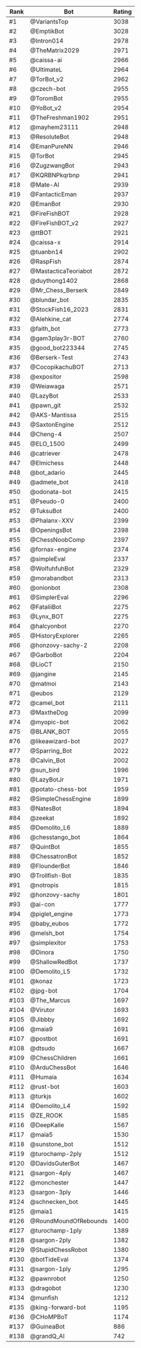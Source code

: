 Rank|Bot|Rating
---|---|---
#1|@VariantsTop|3038
#2|@EmptikBot|3028
#3|@Intron014|2978
#4|@TheMatrix2029|2971
#5|@caissa-ai|2966
#6|@UltimateL|2964
#7|@TorBot_v2|2962
#8|@czech-bot|2955
#9|@ToromBot|2955
#10|@YoBot_v2|2954
#11|@TheFreshman1902|2951
#12|@mayhem23111|2948
#13|@ResoluteBot|2948
#14|@EmanPureNN|2946
#15|@TorBot|2945
#16|@ZugzwangBot|2943
#17|@KQRBNPkqrbnp|2941
#18|@Mate-AI|2939
#19|@FantacticEman|2937
#20|@EmanBot|2930
#21|@FireFishBOT|2928
#22|@FireFishBOT_v2|2927
#23|@ttBOT|2921
#24|@caissa-x|2914
#25|@tuanbn14|2902
#26|@RaspFish|2874
#27|@MastacticaTeoriabot|2872
#28|@duythong1402|2868
#29|@Mr_Chess_Berserk|2849
#30|@blundar_bot|2835
#31|@StockFish16_2023|2831
#32|@Alehkine_cat|2774
#33|@faith_bot|2773
#34|@gam3play3r-BOT|2760
#35|@good_bot223344|2745
#36|@Berserk-Test|2743
#37|@CocopikachuBOT|2713
#38|@expositor|2598
#39|@Weiawaga|2571
#40|@LazyBot|2533
#41|@pawn_git|2532
#42|@AKS-Mantissa|2515
#43|@SaxtonEngine|2512
#44|@Cheng-4|2507
#45|@ELO_1500|2499
#46|@catriever|2478
#47|@Elmichess|2448
#48|@bot_adario|2445
#49|@admete_bot|2418
#50|@odonata-bot|2415
#51|@Pseudo-0|2400
#52|@TuksuBot|2400
#53|@Phalanx-XXV|2399
#54|@OpeningsBot|2398
#55|@ChessNoobComp|2397
#56|@fornax-engine|2374
#57|@simpleEval|2337
#58|@WolfuhfuhBot|2329
#59|@morabandbot|2313
#60|@onionbot|2308
#61|@SimplerEval|2296
#62|@FataliiBot|2275
#63|@Lynx_BOT|2275
#64|@halcyonbot|2270
#65|@HistoryExplorer|2265
#66|@honzovy-sachy-2|2208
#67|@GarboBot|2204
#68|@LioCT|2150
#69|@jangine|2145
#70|@matmoi|2143
#71|@eubos|2129
#72|@camel_bot|2111
#73|@MaxtheDog|2099
#74|@myopic-bot|2062
#75|@BLANK_BOT|2055
#76|@likeawizard-bot|2027
#77|@Sparring_Bot|2022
#78|@Calvin_Bot|2002
#79|@sun_bird|1996
#80|@LazyBotJr|1971
#81|@potato-chess-bot|1959
#82|@SimpleChessEngine|1899
#83|@NatesBot|1894
#84|@zeekat|1892
#85|@Demolito_L6|1889
#86|@chesstango_bot|1864
#87|@QuintBot|1855
#88|@ChessatronBot|1852
#89|@FlounderBot|1846
#90|@Trollfish-Bot|1835
#91|@notropis|1815
#92|@honzovy-sachy|1801
#93|@ai-con|1777
#94|@piglet_engine|1773
#95|@baby_eubos|1772
#96|@melsh_bot|1754
#97|@simplexitor|1753
#98|@Dinora|1750
#99|@ShallowRedBot|1737
#100|@Demolito_L5|1732
#101|@konaz|1723
#102|@jpg-bot|1704
#103|@The_Marcus|1697
#104|@Virutor|1693
#105|@Jibbby|1692
#106|@maia9|1691
#107|@postbot|1691
#108|@dtsudo|1667
#109|@ChessChildren|1661
#110|@ArduChessBot|1646
#111|@Humaia|1634
#112|@rust-bot|1603
#113|@turkjs|1602
#114|@Demolito_L4|1592
#115|@ZE_ROOK|1585
#116|@DeepKalle|1567
#117|@maia5|1530
#118|@sunstone_bot|1512
#119|@turochamp-2ply|1512
#120|@DavidsGuterBot|1467
#121|@sargon-4ply|1467
#122|@monchester|1447
#123|@sargon-3ply|1446
#124|@schnecken_bot|1445
#125|@maia1|1415
#126|@RoundMoundOfRebounds|1400
#127|@turochamp-1ply|1389
#128|@sargon-2ply|1382
#129|@StupidChessRobot|1380
#130|@botTideEval|1374
#131|@sargon-1ply|1295
#132|@pawnrobot|1250
#133|@dragobot|1230
#134|@munfish|1212
#135|@king-forward-bot|1195
#136|@CHoMPBoT|1174
#137|@GuineaBot|886
#138|@grandQ_AI|742
